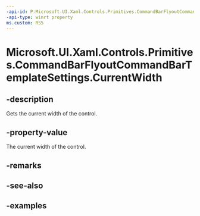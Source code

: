 ```yaml
---
-api-id: P:Microsoft.UI.Xaml.Controls.Primitives.CommandBarFlyoutCommandBarTemplateSettings.CurrentWidth
-api-type: winrt property
ms.custom: RS5
---
```

<!-- Property syntax.
public double CurrentWidth { get; }
-->

# Microsoft.UI.Xaml.Controls.Primitives.CommandBarFlyoutCommandBarTemplateSettings.CurrentWidth


## -description

Gets the current width of the control.


## -property-value

The current width of the control.


## -remarks


## -see-also


## -examples


